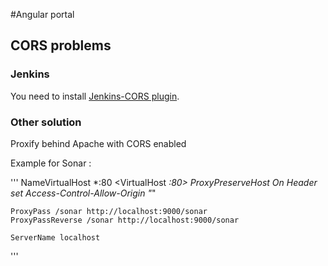 #Angular portal

## CORS problems

### Jenkins
You need to install [Jenkins-CORS plugin](https://github.com/jhinrichsen/cors-plugin).

### Other solution


Proxify behind Apache with CORS enabled

Example for Sonar :

'''
NameVirtualHost *:80
<VirtualHost *:80>
    ProxyPreserveHost On
    Header set Access-Control-Allow-Origin "*"
   
    ProxyPass /sonar http://localhost:9000/sonar
    ProxyPassReverse /sonar http://localhost:9000/sonar

    ServerName localhost
</VirtualHost>
'''